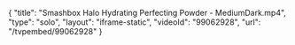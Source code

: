 {
    "title": "Smashbox Halo Hydrating Perfecting Powder - MediumDark.mp4",
    "type": "solo",
    "layout": "iframe-static",
    "videoId": "99062928",
    "url": "\/tvpembed\/99062928"
}